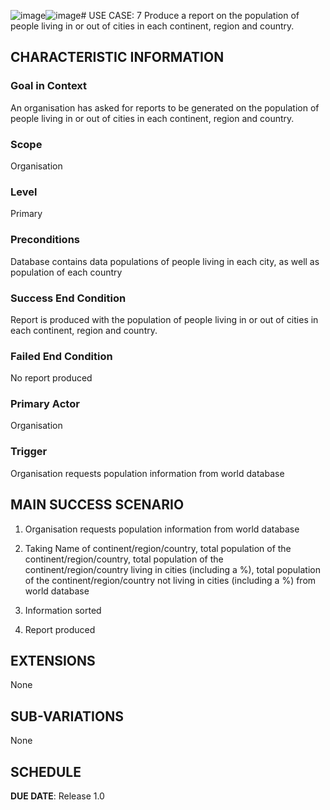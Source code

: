 ![image](https://github.com/SEM-G20/Coursework/assets/157507841/1320a24c-bb14-44c0-aa78-04dd168801ca)![image](https://github.com/SEM-G20/Coursework/assets/157507841/d8115679-de33-43b7-8849-3ec8d36d64b9)# USE CASE: 7 Produce a report on the population of people living in or out of cities in each continent, region and country.


## CHARACTERISTIC INFORMATION

### Goal in Context

An organisation has asked for reports to be generated on the population of people living in or out of cities in each continent, region and country.

### Scope

Organisation

### Level

Primary

### Preconditions

Database contains data populations of people living in each city, as well as population of each country

### Success End Condition

Report is produced with the population of people living in or out of cities in each continent, region and country.

### Failed End Condition

No report produced

### Primary Actor

Organisation

### Trigger

Organisation requests population information from world database

## MAIN SUCCESS SCENARIO


1. Organisation requests population information from world database

2. Taking Name of continent/region/country, total population of the continent/region/country, total population of the continent/region/country living in cities (including a %), total population of the continent/region/country not living in cities (including a %) from world database

3. Information sorted

4. Report produced

## EXTENSIONS

None

## SUB-VARIATIONS

None

## SCHEDULE

**DUE DATE**: Release 1.0
